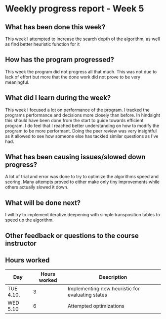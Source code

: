 # Weekly progress report - Week 5

## What has been done this week?

This week I attempted to increase the search depth of the algorithm, as well as find better heuristic function for it

## How has the program progressed?

This week the program did not progress all that much. This was not due to lack of effort but more that the done work did not prove to be very meaningful.

## What did I learn during the week?

This week I focused a lot on performance of the program. I tracked the programs performance and decisions more closely than before. In hindsight this should have been done from the start to guide towards efficient program. I do feel that I reached better understanding on how to modify the program to be more performant. Doing the peer review was very insightful as it allowed to see how someone else has tackled similar questions as I've had.

## What has been causing issues/slowed down progress?

A lot of trial and error was done to try to optimize the algorithms speed and scoring. Many attempts proved to either make only tiny improvements while others actually slowed it down.

## What will be done next?

I will try to implement iterative deepening with simple transposition tables to speed up the algorithm.

## Other feedback or questions to the course instructor

## Hours worked

| Day       | Hours worked | Description                                      |
| --------- | ------------ | ------------------------------------------------ |
| TUE 4.10. | 3            | Implementing new heuristic for evaluating states |
| WED 5.10  | 6            | Attempted optimizations                          |
